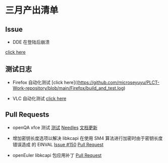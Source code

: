 # 三月产出清单

## Issue

- DDE 在登陆后崩溃

[click here](https://gitee.com/openeuler/RISC-V/issues/I6VGN4)

## 测试日志

- Firefox 自动化测试
[click here]((https://github.com/microseyuyu/PLCT-Work-repository/blob/main/Firefox/build_and_test.log)

- VLC 自动化测试
[click here](https://github.com/microseyuyu/PLCT-Work-repository/blob/main/vlc/build_and_test.log)

## Pull Requests

- openQA xfce 测试
[测试](https://gitee.com/lvxiaoqian/os-autoinst-distri-openeuler/pulls/4)
[Needles](https://gitee.com/lvxiaoqian/os-autoinst-needles-openeuler/pulls/3)
[文档更新](https://github.com/ArielHeleneto/RISCV-testcase/pull/59)

- 增加密钥长度选项以解决 libkcapi 在使用 SM4 算法进行加密时由于密钥长度错误造成
  的 EINVAL
[Issue #150](https://github.com/smuellerDD/libkcapi/issues/150)
[Pull Request](https://github.com/smuellerDD/libkcapi/pull/151)

- openEuler libkcapi 包应用补丁
[Pull Request](https://gitee.com/src-openeuler/libkcapi/pulls/49)
